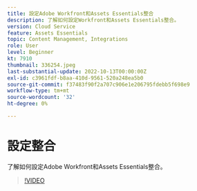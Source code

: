 ```yaml
---
title: 設定Adobe Workfront和Assets Essentials整合
description: 了解如何設定Workfront和Assets Essentials整合。
version: Cloud Service
feature: Assets Essentials
topic: Content Management, Integrations
role: User
level: Beginner
kt: 7910
thumbnail: 336254.jpeg
last-substantial-update: 2022-10-13T00:00:00Z
exl-id: c3961fdf-b8aa-410d-9561-520a248ea5b0
source-git-commit: f37483f90f2a707c906e1e206795fdebb5f698e9
workflow-type: tm+mt
source-wordcount: '32'
ht-degree: 0%

---
```


# 設定整合

了解如何設定Adobe Workfront和Assets Essentials整合。

>[!VIDEO](https://video.tv.adobe.com/v/336254/?quality=12&learn=on)
